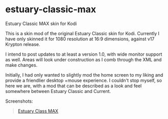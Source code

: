 # estuary-classic-max
Estuary Classic MAX skin for Kodi

This is a skin mod of the original Estuary Classic skin for Kodi.  Currently I have only skinned it for 1080 resolution at 16:9 dimensions, against v17 Krypton release.

I intend to post updates to at least a version 1.0, with wide monitor support as well.  Areas will look under construction as I comb through the XML and make changes.

Initially, I had only wanted to slightly mod the home screen to my liking and provide a friendlier desktop +mouse experience. I couldn't stop myself, so here we are, with a mod that can be described as a look and feel somewhere between Estuary Classic and Current.


Screenshots:
<blockquote class="imgur-embed-pub" lang="en" data-id="a/PmRIl"><a href="//imgur.com/PmRIl">Estuary Class MAX</a></blockquote><script async src="//s.imgur.com/min/embed.js" charset="utf-8"></script>
